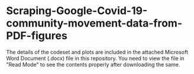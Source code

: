 # Scraping-Google-Covid-19-community-movement-data-from-PDF-figures

The details of the codeset and plots are included in the attached Microsoft Word Document (.docx) file in this repository. 
You need to view the file in "Read Mode" to see the contents properly after downloading the same.
